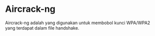 # Aircrack-ng

Aircrack-ng adalah yang digunakan untuk membobol kunci WPA/WPA2 yang terdapat dalam file handshake.
